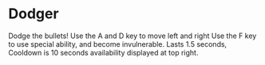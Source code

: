 # Dodger
Dodge the bullets!
Use the A and D key to move left and right
Use the F key to use special ability, and become invulnerable. Lasts 1.5 seconds, Cooldown is 10 seconds availability displayed at top right.
